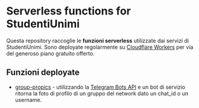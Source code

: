 # Serverless functions for StudentiUnimi
Questa repository raccoglie le __funzioni serverless__ utilizzate dai servizi di StudentiUnimi.
Sono deployate regolarmente su [Cloudflare Workers](https://workers.cloudflare.com) per via 
del generoso piano gratuito offerto.

## Funzioni deployate

- [group-propics](https://github.com/StudentiUnimi/serverless/tree/master/group-propics) - 
utilizzando la [Telegram Bots API](https://core.telegram.org/bots/api) e un bot di servizio 
  ritorna la foto di profilo di un gruppo del network dato un chat_id o un username.
